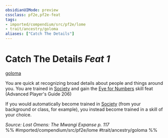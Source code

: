 ```yaml
---
obsidianUIMode: preview
cssclass: pf2e,pf2e-feat
tags:
- imported/compendium/src/pf2e/lome
- trait/ancestry/goloma
aliases: ["Catch The Details"]
---
```

# Catch The Details  *Feat 1*  
[goloma](goloma-lome.md)  


You are quick at recognizing broad details about people and things around you. You are trained in [Society](../skills.md#Society) and gain the [Eye for Numbers](eye-for-numbers-apg.md) skill feat (Advanced Player's Guide 206)

If you would automatically become trained in [Society](../skills.md#Society) (from your background or class, for example), you instead become trained in a skill of your choice.

*Source: Lost Omens: The Mwangi Expanse p. 117*  
%% #imported/compendium/src/pf2e/lome #trait/ancestry/goloma %%